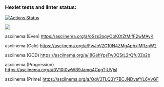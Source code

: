 ### Hexlet tests and linter status:
[![Actions Status](https://github.com/KatherinaLiponina/java-project-61/workflows/hexlet-check/badge.svg)](https://github.com/KatherinaLiponina/java-project-61/actions)

<a href="https://codeclimate.com/github/KatherinaLiponina/java-project-61/maintainability"><img src="https://api.codeclimate.com/v1/badges/889ba317779f7b624d31/maintainability" /></a>

asciinema (Even)
https://asciinema.org/a/oSzs3oqyObKOtZtMjfF2wMAvK

asciinema (Calc)
https://asciinema.org/a/FwJbVZG10N4ZMgAphxlMRznW2

asciinema (GCD)
https://asciinema.org/a/i8GehYpsTw0QStL2rQfu3Zs2b

asciinema (Progression)
https://asciinema.org/a/0V10t0wWB9Jamq4CpgTIUVjsl

asciinema (Prime)
https://asciinema.org/a/QqV3TLQ3Y7BCJNDvefYL6VvGF

